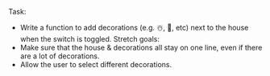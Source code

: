 Task:
- Write a function to add decorations (e.g. ☃️, 🎄, etc) next to the house when the switch is toggled. 
Stretch goals:
- Make sure that the house & decorations all stay on one line, even if there are a lot of decorations.
 - Allow the user to select different decorations.